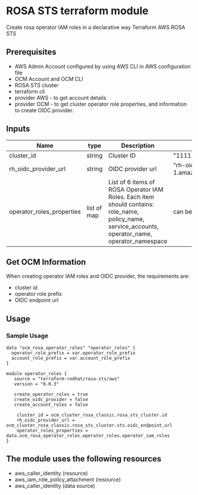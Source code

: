 # ROSA STS terraform module

Create rosa operator IAM roles in a declarative way
Terraform AWS ROSA STS

## Prerequisites

* AWS Admin Account configured by using AWS CLI in AWS configuration file
* OCM Account and OCM CLI
* ROSA STS cluster
* terraform cli
* provider AWS - to get account details
* provider OCM - to get cluster operator role properties, and information to create OIDC provider. 

## Inputs
| Name | type        | Description                                                                                                                                        | Example                                                                                                   |
|------|-------------|----------------------------------------------------------------------------------------------------------------------------------------------------|-----------------------------------------------------------------------------------------------------------|
|cluster_id| string      | Cluster ID                                                                                                                                         | "11111111111111111111111111111111"                                                                        |
|rh_oidc_provider_url| string      | OIDC provider url                                                                                                                                  | "rh-oidc-staging.s3.us-east-1.amazonaws.com/11111111111111111111111111111111"                             |
|operator_roles_properties| list of map | List of 6 items of ROSA Operator IAM Roles. Each item should contains: role_name, policy_name, service_accounts, operator_name, operator_namespace | can be found [below](https://github.com/terraform-redhat/terraform-aws-rosa-sts#get-clusters-information) |

## Get OCM Information

When creating operator IAM roles and OIDC provider, the requirements are:
* cluster id
* operator role prefix
* OIDC endpoint url 

## Usage

### Sample Usage

```
data "ocm_rosa_operator_roles" "operator_roles" {
  operator_role_prefix = var.operator_role_prefix
  account_role_prefix = var.account_role_prefix
}

module operator_roles {
   source = "terraform-redhat/rosa-sts/aws"
   version = "0.0.3"

   create_operator_roles = true
   create_oidc_provider = false
   create_account_roles = false

    cluster_id = ocm_cluster_rosa_classic.rosa_sts_cluster.id
    rh_oidc_provider_url = ocm_cluster_rosa_classic.rosa_sts_cluster.sts.oidc_endpoint_url
    operator_roles_properties = data.ocm_rosa_operator_roles.operator_roles.operator_iam_roles
}
```

## The module uses the following resources
* aws_caller_identity (resource)
* aws_iam_role_policy_attachment (resource)
* aws_caller_identity (data source)

